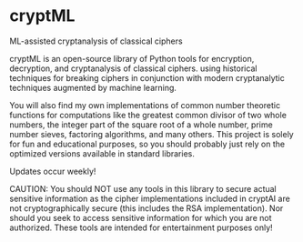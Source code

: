 # cryptML
 ML-assisted cryptanalysis of classical ciphers

cryptML is an open-source library of Python tools for encryption, decryption, and cryptanalysis of classical ciphers.  using historical techniques for breaking ciphers in conjunction with modern cryptanalytic techniques augmented by machine learning.

You will also find my own implementations of common number theoretic functions for computations like the greatest common divisor of two whole numbers, the integer part of the square root of a whole number, prime number sieves, factoring algorithms, and many others. This project is solely for fun and educational purposes, so you should probably just rely on the optimized versions available in standard libraries.

Updates occur weekly!

CAUTION: You should NOT use any tools in this library to secure actual sensitive information as the cipher implementations included in cryptAI are not cryptographically secure (this includes the RSA implementation). Nor should you seek to access sensitive information for which you are not authorized. These tools are intended for entertainment purposes only!
